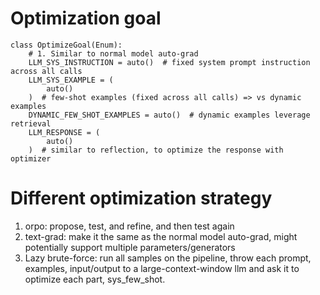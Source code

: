 

# Optimization goal

```
class OptimizeGoal(Enum):
    # 1. Similar to normal model auto-grad
    LLM_SYS_INSTRUCTION = auto()  # fixed system prompt instruction across all calls
    LLM_SYS_EXAMPLE = (
        auto()
    )  # few-shot examples (fixed across all calls) => vs dynamic examples
    DYNAMIC_FEW_SHOT_EXAMPLES = auto()  # dynamic examples leverage retrieval
    LLM_RESPONSE = (
        auto()
    )  # similar to reflection, to optimize the response with optimizer
```

# Different optimization strategy

1. orpo: propose, test, and refine, and then test again
2. text-grad: make it the same as the normal model auto-grad, might potentially support multiple parameters/generators
3. Lazy brute-force: run all samples on the pipeline, throw each prompt, examples, input/output to a large-context-window llm and ask it to optimize each part, sys_few_shot.
